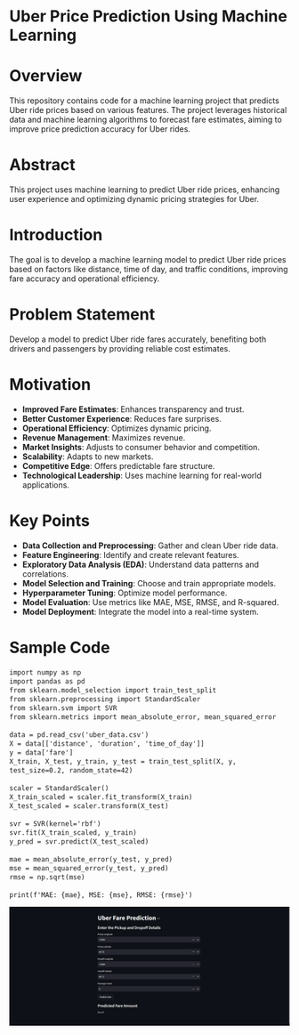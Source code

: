 # Uber Price Prediction Using Machine Learning
# Overview
This repository contains code for a machine learning project that predicts Uber ride prices based on various features. The project leverages historical data and machine learning algorithms to forecast fare estimates, aiming to improve price prediction accuracy for Uber rides.

# Abstract
This project uses machine learning to predict Uber ride prices, enhancing user experience and optimizing dynamic pricing strategies for Uber.

# Introduction
The goal is to develop a machine learning model to predict Uber ride prices based on factors like distance, time of day, and traffic conditions, improving fare accuracy and operational efficiency.

# Problem Statement
Develop a model to predict Uber ride fares accurately, benefiting both drivers and passengers by providing reliable cost estimates.

# Motivation
- **Improved Fare Estimates**: Enhances transparency and trust.
- **Better Customer Experience**: Reduces fare surprises.
- **Operational Efficiency**: Optimizes dynamic pricing.
- **Revenue Management**: Maximizes revenue.
- **Market Insights**: Adjusts to consumer behavior and competition.
- **Scalability**: Adapts to new markets.
- **Competitive Edge**: Offers predictable fare structure.
- **Technological Leadership**: Uses machine learning for real-world applications.

# Key Points
- **Data Collection and Preprocessing**: Gather and clean Uber ride data.
- **Feature Engineering**: Identify and create relevant features.
- **Exploratory Data Analysis (EDA)**: Understand data patterns and correlations.
- **Model Selection and Training**: Choose and train appropriate models.
- **Hyperparameter Tuning**: Optimize model performance.
- **Model Evaluation**: Use metrics like MAE, MSE, RMSE, and R-squared.
- **Model Deployment**: Integrate the model into a real-time system.

# Sample Code
```
import numpy as np
import pandas as pd
from sklearn.model_selection import train_test_split
from sklearn.preprocessing import StandardScaler
from sklearn.svm import SVR
from sklearn.metrics import mean_absolute_error, mean_squared_error

data = pd.read_csv('uber_data.csv')
X = data[['distance', 'duration', 'time_of_day']]
y = data['fare']
X_train, X_test, y_train, y_test = train_test_split(X, y, test_size=0.2, random_state=42)

scaler = StandardScaler()
X_train_scaled = scaler.fit_transform(X_train)
X_test_scaled = scaler.transform(X_test)

svr = SVR(kernel='rbf')
svr.fit(X_train_scaled, y_train)
y_pred = svr.predict(X_test_scaled)

mae = mean_absolute_error(y_test, y_pred)
mse = mean_squared_error(y_test, y_pred)
rmse = np.sqrt(mse)

print(f'MAE: {mae}, MSE: {mse}, RMSE: {rmse}')
```
![Output of the Project](Output.png)
